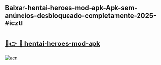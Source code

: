 ## Baixar-hentai-heroes-mod-apk-Apk-sem-anúncios-desbloqueado-completamente-2025-#icztl

# <h2><a href="https://ainizakaria.my?title=hentai-heroes-mod-apk&ref=20M">🔗👉 🔴 hentai-heroes-mod-apk</a></h2>

[![acn](https://github.com/user-attachments/assets/0f9c940e-d8b0-45ae-aac7-cd30a18b3e1c)](https://ainizakaria.my?title=hentai-heroes-mod-apk&ref=20M)

